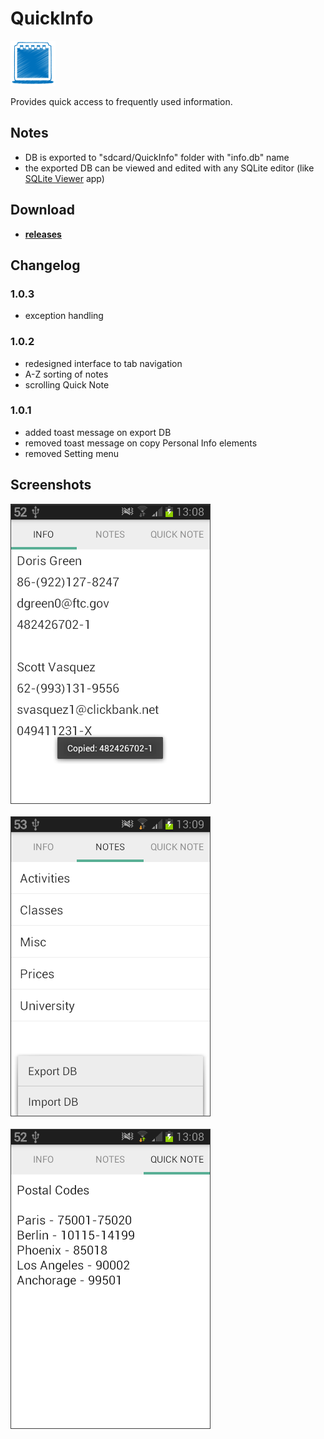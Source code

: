 
# QuickInfo

![Icon](_img/icon.png)

Provides quick access to frequently used information.

## Notes

- DB is exported to "sdcard/QuickInfo" folder with "info.db" name
- the exported DB can be viewed and edited with any SQLite editor (like [SQLite Viewer](https://play.google.com/store/apps/details?id=com.kokufu.android.apps.sqliteviewer.free) app)

## Download

- [**releases**](https://github.com/mortalis13/QuickInfo-Android/releases)


## Changelog

### 1.0.3

- exception handling

### 1.0.2

- redesigned interface to tab navigation
- A-Z sorting of notes
- scrolling Quick Note

### 1.0.1

- added toast message on export DB
- removed toast message on copy Personal Info elements
- removed Setting menu

## Screenshots

![Image_1](_img/quickinfo-1_.png)<br><br>
![Image_2](_img/quickinfo-2_.png)<br><br>
![Image_2](_img/quickinfo-3_.png)<br>
